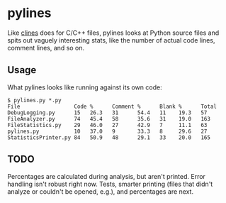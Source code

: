 pylines
=======
Like [clines](https://github.com/jneufeld/clines) does for C/C++ files, pylines
looks at Python source files and spits out vaguely interesting stats, like the
number of actual code lines, comment lines, and so on.

Usage
-----
What pylines looks like running against its own code:

```
$ pylines.py *.py
File                 Code %      Comment %      Blank %      Total
DebugLogging.py      15   26.3   31      54.4   11    19.3   57
FileAnalyzer.py      74   45.4   58      35.6   31    19.0   163
FileStatistics.py    29   46.0   27      42.9   7     11.1   63
pylines.py           10   37.0   9       33.3   8     29.6   27
StatisticsPrinter.py 84   50.9   48      29.1   33    20.0   165
```

TODO
----
Percentages are calculated during analysis, but aren't printed. Error handling 
isn't robust right now. Tests, smarter printing (files that didn't analyze or
couldn't be opened, e.g.), and percentages are next.
